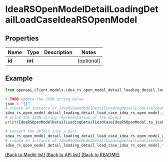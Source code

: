 # IdeaRSOpenModelDetailLoadingDetailLoadCaseIdeaRSOpenModel


## Properties

Name | Type | Description | Notes
------------ | ------------- | ------------- | -------------
**id** | **int** |  | [optional] 

## Example

```python
from openapi_client.models.idea_rs_open_model_detail_loading_detail_load_case_idea_rs_open_model import IdeaRSOpenModelDetailLoadingDetailLoadCaseIdeaRSOpenModel

# TODO update the JSON string below
json = "{}"
# create an instance of IdeaRSOpenModelDetailLoadingDetailLoadCaseIdeaRSOpenModel from a JSON string
idea_rs_open_model_detail_loading_detail_load_case_idea_rs_open_model_instance = IdeaRSOpenModelDetailLoadingDetailLoadCaseIdeaRSOpenModel.from_json(json)
# print the JSON string representation of the object
print(IdeaRSOpenModelDetailLoadingDetailLoadCaseIdeaRSOpenModel.to_json())

# convert the object into a dict
idea_rs_open_model_detail_loading_detail_load_case_idea_rs_open_model_dict = idea_rs_open_model_detail_loading_detail_load_case_idea_rs_open_model_instance.to_dict()
# create an instance of IdeaRSOpenModelDetailLoadingDetailLoadCaseIdeaRSOpenModel from a dict
idea_rs_open_model_detail_loading_detail_load_case_idea_rs_open_model_from_dict = IdeaRSOpenModelDetailLoadingDetailLoadCaseIdeaRSOpenModel.from_dict(idea_rs_open_model_detail_loading_detail_load_case_idea_rs_open_model_dict)
```
[[Back to Model list]](../README.md#documentation-for-models) [[Back to API list]](../README.md#documentation-for-api-endpoints) [[Back to README]](../README.md)


